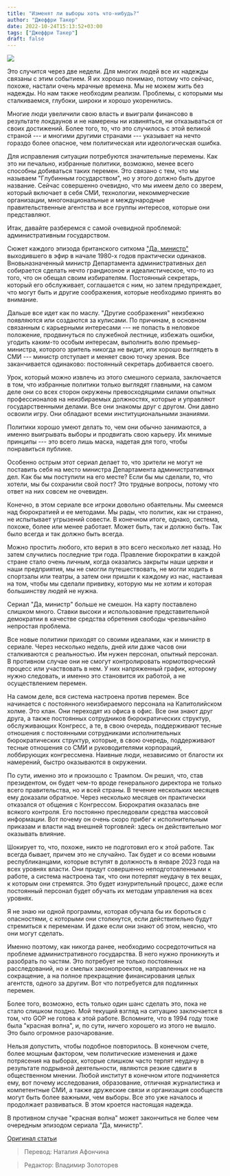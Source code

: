 ```yaml
---
title: "Изменят ли выборы хоть что-нибудь?"
author: "Джеффри Такер"
date: 2022-10-24T15:13:52+03:00
tags: ["Джеффри Такер"]
draft: false
---
```

![](https://brownstone.org/wp-content/uploads/2022/10/Shutterstock_552864952-1536x900.jpg)

Это случится через две недели. Для многих людей все их надежды связаны с этим событием. Я их хорошо понимаю, потому что сейчас, похоже, настали очень мрачные времена. Мы не можем жить без надежды. Но нам также необходим реализм. Проблемы, с которыми мы сталкиваемся, глубоки, широки и хорошо укоренились.

Многие люди увеличили свою власть и выиграли финансово в результате локдаунов и не намерены ни извиняться, ни отказываться от своих достижений. Более того, то, что это случилось с этой великой страной --- и многими другими странами --- указывает на нечто гораздо более опасное, чем политическая или идеологическая ошибка. 

Для исправления ситуации потребуются значительные перемены. Как это ни печально, избранные политики, возможно, менее всего способны добиваться таких перемен. Это связано с тем, что мы называем "Глубинным государством", но у этого должно быть другое название. Сейчас совершенно очевидно, что мы имеем дело со зверем, который включает в себя СМИ, технологии, некоммерческие организации, многонациональные и международные правительственные агентства и все группы интересов, которые они представляют. 

Итак, давайте разберемся с самой очевидной проблемой: административным государством. 

Сюжет каждого эпизода британского ситкома ["Да, министр"](https://www.imdb.com/title/tt0080306/?ref_=nv_sr_srsg_0) выходившего в эфир в начале 1980-х годов практически одинаков. Вновьназначенный министр Департамента административных дел собирается сделать нечто грандиозное и идеалистическое, что-то из того, что он обещал своим избирателям. Постоянный секретарь, который его обслуживает, соглашается с ним, но затем предупреждает, что могут быть и другие соображения, которые необходимо принять во внимание. 

Дальше все идет как по маслу. "Другие соображения" неизбежно появляются или создаются за кулисами. По причинам, в основном связанным с карьерными интересами --- не попасть в неловкое положение, продвинуться по служебной лестнице, избежать ошибки, угодить каким-то особым интересам, выполнить волю премьер-министра, которого зритель никогда не видит, или хорошо выглядеть в СМИ --- министр отступает и меняет свою точку зрения. Все заканчивается одинаково: постоянный секретарь добивается своего. 

Урок, который можно извлечь из этого смешного сериала, заключается в том, что избранные политики только выглядят главными, на самом деле они со всех сторон окружены превосходящими силами опытных профессионалов на неизбираемых должностях, которые и управляют  государственными делами. Все они знакомы друг с  другом. Они давно освоили игру. Они обладают всеми институциональными знаниями. 

Политики хорошо умеют делать то, чем они обычно занимаются, а именно выигрывать выборы и продвигать свою карьеру. Их мнимые принципы --- это всего лишь маска, надетая для того, чтобы понравиться публике. 

Особенно острым этот сериал делает то, что зрители не могут не поставить себя на место министра Департамента административных дел. Как бы мы поступили на его месте? Если бы мы сделали, то, что хотели, мы бы сохранили свой пост? Это трудные вопросы, потому что ответ на них совсем не очевиден. 

Конечно, в этом сериале все игроки довольно обаятельны. Мы смеемся над бюрократией и ее методами. Мы рады, что политик, как ни странно, не испытывает угрызений совести. В конечном итоге, однако, система, похоже, более или менее работает. Может быть, так и должно быть. Так было всегда и так должно быть всегда. 

Можно простить любого, кто верил в это всего несколько лет назад. Но затем случились последние три года. Правление бюрократии в каждой стране стало очень личным, когда оказались закрыты наши церкви и наши предприятия, мы не смогли путешествовать, не могли ходить в спортзалы или театры, а затем они пришли к каждому из нас, настаивая на том, чтобы мы сделали прививку, которую мы не хотим и которая большинству людей не нужна. 

Сериал "Да, министр" больше не смешон. На карту поставлено слишком много. Ставки высоки и использование представительной демократии в качестве средства обретения свободы чрезвычайно непростая проблема. 

Все новые политики приходят со своими идеалами, как и министр в сериале. Через несколько недель, дней или даже часов они сталкиваются с реальностью. Им нужен персонал, опытный персонал. В противном случае они не смогут контролировать нормотворческий процесс или участвовать в нем. У них напряженный график, которому нужно следовать, и именно это становится их работой, а не осуществлением перемен. 

На самом деле, вся система настроена против перемен. Все начинается с постоянного неизбираемого персонала на Капитолийском холме. Это клан. Они переходят из офиса в офис. Все они знают друг друга, а также постоянных сотрудников бюрократических структур, обслуживающих Конгресс, а те, в свою очередь, поддерживают тесные отношения с постоянными сотрудниками исполнительных бюрократических структур, которые, в свою очередь, поддерживают тесные отношения со СМИ и руководителями корпораций, лоббирующих конгрессмена. Наивные люди, независимо от благости их намерений, быстро оказываются в окружении. 

По сути, именно это и произошло с Трампом. Он решил, что, став президентом, он будет чем-то вроде генерального  директора не только всего правительства, но и всей страны. В течение нескольких месяцев ему доказали обратное. Через несколько месяцев он практически отказался от общения с Конгрессом. Бюрократия оказалась вне всякого контроля. Его постоянно преследовали средства массовой информации. Вот почему он очень скоро прибег к исполнительным приказам и власти над внешней торговлей: здесь он действительно мог оказывать влияние.

Шокирует то, что, похоже, никто не подготовил его к этой работе. Так всегда бывает, причем это не случайно. Так будет и со всеми новыми республиканцами, которые вступят в должность в январе 2023 года на всех уровнях власти. Они придут совершенно неподготовленными к работе, а система настроена так, что они потерпят неудачу в тех вещах, к которым они стремятся. Это будет изнурительный процесс, даже если постоянный персонал будет обучать их методам управления на всех уровнях. 

Я не знаю ни одной программы, которая обучала бы их бороться с опасностями, с которыми они столкнутся, если действительно будут стремиться к переменам. И даже если они знают об этом, неясно, что они могут сделать. 

Именно поэтому, как никогда ранее, необходимо сосредоточиться на проблеме административного государства. В него нужно проникнуть и разобрать по частям. Это потребует не только постоянных расследований, но и смелых законопроектов, направленных не на сокращение, а на полное прекращение финансирования целых агентств, одного за другим. Вот что потребуется для подлинных перемен. 

Более того, возможно, есть только один шанс сделать это, пока не стало слишком поздно. Мой текущий взгляд на ситуацию заключается в том, что GOP не готова к этой работе. Вспомните, что в 1994 году тоже была "красная волна", и, по сути, ничего хорошего из этого не вышло. Это было огромное разочарование. 

Нельзя допустить, чтобы подобное повторилось. В конечном счете, более мощным фактором, чем политические изменения и даже потрясения на выборах, которые слишком часто терпят неудачу в результате подрывной деятельности, являются резкие сдвиги в общественном мнении. Любой институт в конечном итоге подчиняется ему, вот почему исследования, образование, отличная журналистика и компетентные СМИ, а также дружеские связи и организация сообществ могут быть более важными, чем выборы. Все это уже началось и продолжает развиваться. В этом кроется настоящая надежда. 

В противном случае "красная волна" может закончиться не более чем очередным эпизодом сериала "Да, министр".

[Оригинал статьи](https://brownstone.org/articles/but-will-elections-change-anything/)

> Перевод: Наталия Афончина

> Редактор: Владимир Золоторев